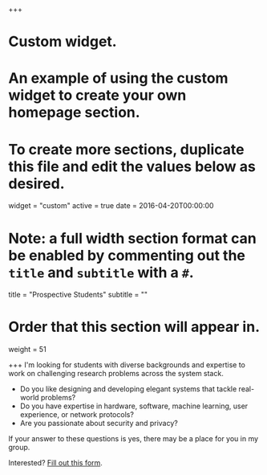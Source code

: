 +++
# Custom widget.
# An example of using the custom widget to create your own homepage section.
# To create more sections, duplicate this file and edit the values below as desired.
widget = "custom"
active = true
date = 2016-04-20T00:00:00

# Note: a full width section format can be enabled by commenting out the `title` and `subtitle` with a `#`.
title = "Prospective Students"
subtitle = ""

# Order that this section will appear in.
weight = 51

+++
I'm looking for students with diverse backgrounds and expertise to work on challenging research problems across the system stack.

- Do you like designing and developing elegant systems that tackle real-world problems?
- Do you have expertise in hardware, software, machine learning, user experience, or network protocols?
- Are you passionate about security and privacy?

If your answer to these questions is yes, there may be a place for you in my group.

Interested? [Fill out this form](https://goo.gl/forms/p9rwEu7Q1FvJeorB3).
